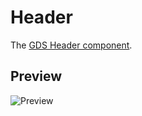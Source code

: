 Header
=======

The [GDS Header component].


Preview
-------

![Preview][Preview]


[GDS Header component]: https://design-system.service.gov.uk/components/header/
[Preview]: ../../__image_snapshots__/storyshots-itest-ts-image-storyshots-components-header-standard-1-snap.png
